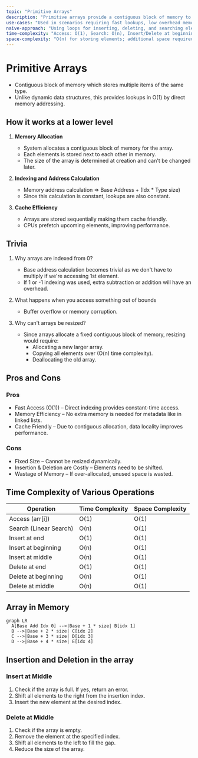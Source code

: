 ```yaml
---
topic: "Primitive Arrays"
description: "Primitive arrays provide a contiguous block of memory to store multiple elements of the same type. They offer O(1) lookups due to direct memory addressing but come with fixed size constraints."
use-cases: "Used in scenarios requiring fast lookups, low overhead memory allocation, and cache-friendly data access patterns. Commonly used in low-level programming, system memory management, and performance-critical applications."
naive-approach: "Using loops for inserting, deleting, and searching elements, which can lead to inefficient operations."
time-complexity: "Access: O(1), Search: O(n), Insert/Delete at beginning/middle: O(n), Insert/Delete at end: O(1)"
space-complexity: "O(n) for storing elements; additional space required only if resizing is needed."
---
```


# Primitive Arrays

- Contiguous block of memory which stores multiple items of the same type.
- Unlike dynamic data structures, this provides lookups in O(1) by direct memory addressing.

## How it works at a lower level

1. **Memory Allocation**

   - System allocates a contiguous block of memory for the array.
   - Each elements is stored next to each other in memory.
   - The size of the array is determined at creation and can't be changed later.

2. **Indexing and Address Calculation**

   - Memory address calculation => Base Address + (Idx \* Type size)
   - Since this calculation is constant, lookups are also constant.

3. **Cache Efficiency**

   - Arrays are stored sequentially making them cache friendly.
   - CPUs prefetch upcoming elements, improving performance.

## Trivia

1. Why arrays are indexed from 0?

   - Base address calculation becomes trivial as we don't have to multiply if we're accessing 1st element.
   - If 1 or -1 indexing was used, extra subtraction or addition will have an overhead.

2. What happens when you access something out of bounds

   - Buffer overflow or memory corruption.

3. Why can't arrays be resized?

   - Since arrays allocate a fixed contiguous block of memory, resizing would require:
     - Allocating a new larger array.
     - Copying all elements over (O(n) time complexity).
     - Deallocating the old array.

## Pros and Cons

### Pros

- Fast Access (O(1)) – Direct indexing provides constant-time access.
- Memory Efficiency – No extra memory is needed for metadata like in linked lists.
- Cache Friendly – Due to contiguous allocation, data locality improves performance.

### Cons

- Fixed Size – Cannot be resized dynamically.
- Insertion & Deletion are Costly – Elements need to be shifted.
- Wastage of Memory – If over-allocated, unused space is wasted.

## Time Complexity of Various Operations

| Operation              | Time Complexity | Space Complexity |
| ---------------------- | --------------- | ---------------- |
| Access (arr[i])        | O(1)            | O(1)             |
| Search (Linear Search) | O(n)            | O(1)             |
| Insert at end          | O(1)            | O(1)             |
| Insert at beginning    | O(n)            | O(1)             |
| Insert at middle       | O(n)            | O(1)             |
| Delete at end          | O(1)            | O(1)             |
| Delete at beginning    | O(n)            | O(1)             |
| Delete at middle       | O(n)            | O(1)             |

## Array in Memory

```mermaid
graph LR
  A[Base Add Idx 0] -->|Base + 1 * size| B[idx 1]
  B -->|Base + 2 * size| C[idx 2]
  C -->|Base + 3 * size| D[idx 3]
  D -->|Base + 4 * size| E[idx 4]
```

## Insertion and Deletion in the array

### Insert at Middle

1. Check if the array is full. If yes, return an error.
2. Shift all elements to the right from the insertion index.
3. Insert the new element at the desired index.

### Delete at Middle

1. Check if the array is empty.
2. Remove the element at the specified index.
3. Shift all elements to the left to fill the gap.
4. Reduce the size of the array.
